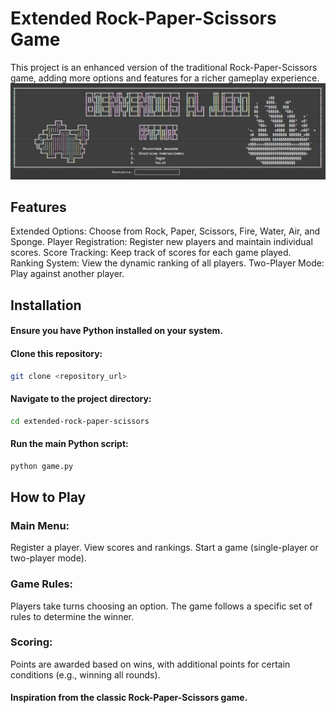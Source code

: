 # Extended Rock-Paper-Scissors Game
This project is an enhanced version of the traditional Rock-Paper-Scissors game, adding more options and features for a richer gameplay experience.
![img](https://github.com/AnndyyRobles/Extended-Rock-Paper-Scissors-Game/blob/main/img1.jpg)

## Features
Extended Options: Choose from Rock, Paper, Scissors, Fire, Water, Air, and Sponge.
Player Registration: Register new players and maintain individual scores.
Score Tracking: Keep track of scores for each game played.
Ranking System: View the dynamic ranking of all players.
Two-Player Mode: Play against another player.

## Installation

#### Ensure you have Python installed on your system.

#### Clone this repository:

```bash
git clone <repository_url>
```
#### Navigate to the project directory:
```bash
cd extended-rock-paper-scissors
```
#### Run the main Python script:
```bash
python game.py
```
## How to Play
### Main Menu:

Register a player.
View scores and rankings.
Start a game (single-player or two-player mode).

### Game Rules:

Players take turns choosing an option.
The game follows a specific set of rules to determine the winner.

### Scoring:

Points are awarded based on wins, with additional points for certain conditions (e.g., winning all rounds).

#### Inspiration from the classic Rock-Paper-Scissors game.

